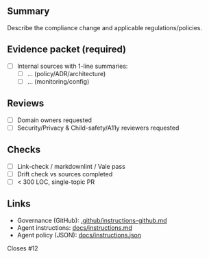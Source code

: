 ## Summary
Describe the compliance change and applicable regulations/policies.

## Evidence packet (required)
- [ ] Internal sources with 1-line summaries:
  - [ ] ... (policy/ADR/architecture)
  - [ ] ... (monitoring/config)

## Reviews
- [ ] Domain owners requested
- [ ] Security/Privacy & Child-safety/A11y reviewers requested

## Checks
- [ ] Link-check / markdownlint / Vale pass
- [ ] Drift check vs sources completed
- [ ] < 300 LOC, single-topic PR

## Links
- Governance (GitHub): [.github/instructions-github.md](../../.github/instructions-github.md)
- Agent instructions: [docs/instructions.md](../../docs/instructions.md)
- Agent policy (JSON): [docs/instructions.json](../../docs/instructions.json)

Closes #12
